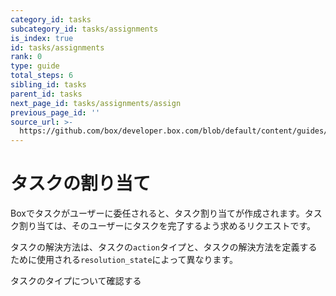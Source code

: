 ```yaml
---
category_id: tasks
subcategory_id: tasks/assignments
is_index: true
id: tasks/assignments
rank: 0
type: guide
total_steps: 6
sibling_id: tasks
parent_id: tasks
next_page_id: tasks/assignments/assign
previous_page_id: ''
source_url: >-
  https://github.com/box/developer.box.com/blob/default/content/guides/tasks/assignments/0-index.md
---
```

# タスクの割り当て

Boxでタスクがユーザーに委任されると、タスク割り当てが作成されます。タスク割り当ては、そのユーザーにタスクを完了するよう求めるリクエストです。

タスクの解決方法は、タスクの`action`タイプと、タスクの解決方法を定義するために使用される`resolution_state`によって異なります。

<CTA to="g://tasks">

タスクのタイプについて確認する

</CTA>
